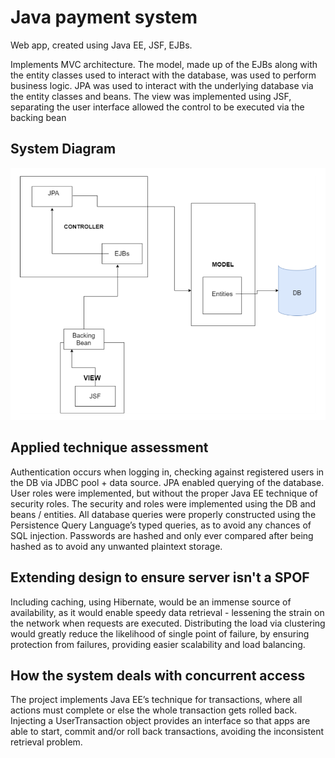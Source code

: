 # Java payment system
Web app, created using Java EE, JSF, EJBs. 

Implements MVC architecture. The model, made up of the EJBs along with the
entity classes used to interact with the database, was used to perform business
logic. JPA was used to interact with the underlying database via the entity
classes and beans. The view was implemented using JSF, separating the user
interface allowed the control to be executed via the backing bean

## System Diagram
![System diagram](diagram.png)

## Applied technique assessment
Authentication occurs when logging in, checking against registered users in the
DB via JDBC pool + data source. JPA enabled querying of the database. User
roles were implemented, but without the proper Java EE technique of security
roles. The security and roles were implemented using the DB and beans /
entities. All database queries were properly constructed using the Persistence
Query Language’s typed queries, as to avoid any chances of SQL injection.
Passwords are hashed and only ever compared after being hashed as to avoid
any unwanted plaintext storage.

## Extending design to ensure server isn't a SPOF
Including caching, using Hibernate, would be an immense source of availability,
as it would enable speedy data retrieval - lessening the strain on the network when
requests are executed.
Distributing the load via clustering would greatly reduce the likelihood of single point of
failure, by ensuring protection from failures, providing easier scalability and load
balancing.

## How the system deals with concurrent access
The project implements Java EE’s technique for transactions, where all actions
must complete or else the whole transaction gets rolled back. Injecting a
UserTransaction object provides an interface so that apps are able to start,
commit and/or roll back transactions, avoiding the inconsistent retrieval problem.


